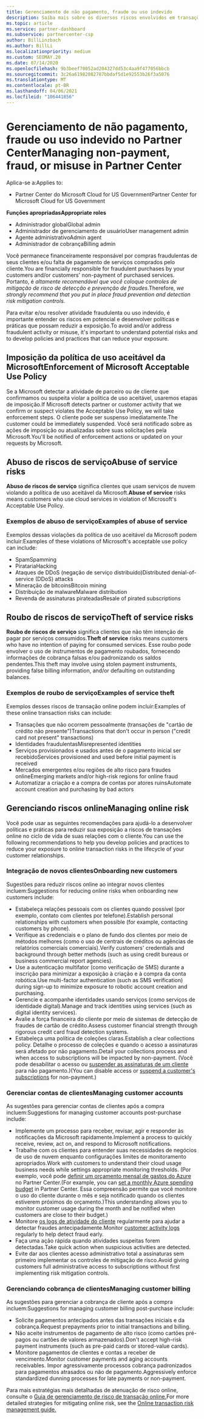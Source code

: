 ```yaml
---
title: Gerenciamento de não pagamento, fraude ou uso indevido
description: Saiba mais sobre os diversos riscos envolvidos em transações online e as práticas recomendadas para gerenciar e atenuar esses riscos no Partner Center.
ms.topic: article
ms.service: partner-dashboard
ms.subservice: partnercenter-csp
author: BillLinzbach
ms.author: BillLi
ms.localizationpriority: medium
ms.custom: SEOMAY.20
ms.date: 07/14/2020
ms.openlocfilehash: 9b3beef70052ad204327dd53c4aa9f477056bbcb
ms.sourcegitcommit: 3c26a61982082787bbdaf5d1e92553b26f3a5076
ms.translationtype: MT
ms.contentlocale: pt-BR
ms.lasthandoff: 04/06/2021
ms.locfileid: "106441856"
---
```

# <a name="managing-non-payment-fraud-or-misuse-in-partner-center"></a><span data-ttu-id="25629-103">Gerenciamento de não pagamento, fraude ou uso indevido no Partner Center</span><span class="sxs-lookup"><span data-stu-id="25629-103">Managing non-payment, fraud, or misuse in Partner Center</span></span>

<span data-ttu-id="25629-104">Aplica-se a:</span><span class="sxs-lookup"><span data-stu-id="25629-104">Applies to:</span></span>

- <span data-ttu-id="25629-105">Partner Center do Microsoft Cloud for US Government</span><span class="sxs-lookup"><span data-stu-id="25629-105">Partner Center for Microsoft Cloud for US Government</span></span>

<span data-ttu-id="25629-106">**Funções apropriadas**</span><span class="sxs-lookup"><span data-stu-id="25629-106">**Appropriate roles**</span></span>

- <span data-ttu-id="25629-107">Administrador global</span><span class="sxs-lookup"><span data-stu-id="25629-107">Global admin</span></span>
- <span data-ttu-id="25629-108">Administrador de gerenciamento de usuário</span><span class="sxs-lookup"><span data-stu-id="25629-108">User management admin</span></span>
- <span data-ttu-id="25629-109">Agente administrativo</span><span class="sxs-lookup"><span data-stu-id="25629-109">Admin agent</span></span>
- <span data-ttu-id="25629-110">Administrador de cobrança</span><span class="sxs-lookup"><span data-stu-id="25629-110">Billing admin</span></span>

<span data-ttu-id="25629-111">Você permanece financeiramente responsável por compras fraudulentas de seus clientes e/ou falta de pagamento de serviços comprados pelo cliente.</span><span class="sxs-lookup"><span data-stu-id="25629-111">You are financially responsible for fraudulent purchases by your customers and/or customers' non-payment of purchased services.</span></span> <span data-ttu-id="25629-112">Portanto, é *altamente recomendável que você coloque controles de mitigação de risco de detecção e prevenção de fraudes*.</span><span class="sxs-lookup"><span data-stu-id="25629-112">Therefore, *we strongly recommend that you put in place fraud prevention and detection risk mitigation controls*.</span></span>

<span data-ttu-id="25629-113">Para evitar e/ou resolver atividade fraudulenta ou uso indevido, é importante entender os riscos em potencial e desenvolver políticas e práticas que possam reduzir a exposição.</span><span class="sxs-lookup"><span data-stu-id="25629-113">To avoid and/or address fraudulent activity or misuse, it's important to understand potential risks and to develop policies and practices that can reduce your exposure.</span></span>

## <a name="enforcement-of-microsoft-acceptable-use-policy"></a><span data-ttu-id="25629-114">Imposição da política de uso aceitável da Microsoft</span><span class="sxs-lookup"><span data-stu-id="25629-114">Enforcement of Microsoft Acceptable Use Policy</span></span>

<span data-ttu-id="25629-115">Se a Microsoft detectar a atividade de parceiro ou de cliente que confirmamos ou suspeita violar a política de uso aceitável, usaremos etapas de imposição.</span><span class="sxs-lookup"><span data-stu-id="25629-115">If Microsoft detects partner or customer activity that we confirm or suspect violates the Acceptable Use Policy, we will take enforcement steps.</span></span> <span data-ttu-id="25629-116">O cliente pode ser suspenso imediatamente.</span><span class="sxs-lookup"><span data-stu-id="25629-116">The customer could be immediately suspended.</span></span> <span data-ttu-id="25629-117">Você será notificado sobre as ações de imposição ou atualizadas sobre suas solicitações pela Microsoft.</span><span class="sxs-lookup"><span data-stu-id="25629-117">You'll be notified of enforcement actions or updated on your requests by Microsoft.</span></span>

## <a name="abuse-of-service-risks"></a><span data-ttu-id="25629-118">Abuso de riscos de serviço</span><span class="sxs-lookup"><span data-stu-id="25629-118">Abuse of service risks</span></span>

<span data-ttu-id="25629-119">**Abuso de riscos de serviço** significa clientes que usam serviços de nuvem violando a política de uso aceitável da Microsoft.</span><span class="sxs-lookup"><span data-stu-id="25629-119">**Abuse of service** risks means customers who use cloud services in violation of Microsoft's Acceptable Use Policy.</span></span>

### <a name="examples-of-abuse-of-service"></a><span data-ttu-id="25629-120">Exemplos de abuso de serviço</span><span class="sxs-lookup"><span data-stu-id="25629-120">Examples of abuse of service</span></span>

<span data-ttu-id="25629-121">Exemplos dessas violações da política de uso aceitável da Microsoft podem incluir:</span><span class="sxs-lookup"><span data-stu-id="25629-121">Examples of these violations of Microsoft's acceptable use policy can include:</span></span>

- <span data-ttu-id="25629-122">Spam</span><span class="sxs-lookup"><span data-stu-id="25629-122">Spamming</span></span>
- <span data-ttu-id="25629-123">Pirataria</span><span class="sxs-lookup"><span data-stu-id="25629-123">Hacking</span></span>
- <span data-ttu-id="25629-124">Ataques de DDoS (negação de serviço distribuído)</span><span class="sxs-lookup"><span data-stu-id="25629-124">Distributed denial-of-service (DDoS) attacks</span></span>
- <span data-ttu-id="25629-125">Mineração de bitcoins</span><span class="sxs-lookup"><span data-stu-id="25629-125">Bitcoin mining</span></span>
- <span data-ttu-id="25629-126">Distribuição de malware</span><span class="sxs-lookup"><span data-stu-id="25629-126">Malware distribution</span></span>
- <span data-ttu-id="25629-127">Revenda de assinaturas pirateadas</span><span class="sxs-lookup"><span data-stu-id="25629-127">Resale of pirated subscriptions</span></span>

## <a name="theft-of-service-risks"></a><span data-ttu-id="25629-128">Roubo de riscos de serviço</span><span class="sxs-lookup"><span data-stu-id="25629-128">Theft of service risks</span></span>

<span data-ttu-id="25629-129">**Roubo de riscos de serviço** significa clientes que não têm intenção de pagar por serviços consumidos.</span><span class="sxs-lookup"><span data-stu-id="25629-129">**Theft of service** risks means customers who have no intention of paying for consumed services.</span></span> <span data-ttu-id="25629-130">Esse roubo pode envolver o uso de instrumentos de pagamento roubados, fornecendo informações de cobrança falsas e/ou padronizando os saldos pendentes.</span><span class="sxs-lookup"><span data-stu-id="25629-130">This theft may involve using stolen payment instruments, providing false billing information, and/or defaulting on outstanding balances.</span></span>

### <a name="examples-of-service-theft"></a><span data-ttu-id="25629-131">Exemplos de roubo de serviço</span><span class="sxs-lookup"><span data-stu-id="25629-131">Examples of service theft</span></span>

<span data-ttu-id="25629-132">Exemplos desses riscos de transação online podem incluir:</span><span class="sxs-lookup"><span data-stu-id="25629-132">Examples of these online transaction risks can include:</span></span>

- <span data-ttu-id="25629-133">Transações que não ocorrem pessoalmente (transações de "cartão de crédito não presente")</span><span class="sxs-lookup"><span data-stu-id="25629-133">Transactions that don't occur in person ("credit card not present" transactions)</span></span>
- <span data-ttu-id="25629-134">Identidades fraudulentas</span><span class="sxs-lookup"><span data-stu-id="25629-134">Misrepresented identities</span></span>
- <span data-ttu-id="25629-135">Serviços provisionados e usados antes de o pagamento inicial ser recebido</span><span class="sxs-lookup"><span data-stu-id="25629-135">Services provisioned and used before initial payment is received</span></span>
- <span data-ttu-id="25629-136">Mercados emergentes e/ou regiões de alto risco para fraudes online</span><span class="sxs-lookup"><span data-stu-id="25629-136">Emerging markets and/or high-risk regions for online fraud</span></span>
- <span data-ttu-id="25629-137">Automatizar a criação e a compra de contas por atores ruins</span><span class="sxs-lookup"><span data-stu-id="25629-137">Automate account creation and purchasing by bad actors</span></span>

## <a name="managing-online-risk"></a><span data-ttu-id="25629-138">Gerenciando riscos online</span><span class="sxs-lookup"><span data-stu-id="25629-138">Managing online risk</span></span>

<span data-ttu-id="25629-139">Você pode usar as seguintes recomendações para ajudá-lo a desenvolver políticas e práticas para reduzir sua exposição a riscos de transações online no ciclo de vida de suas relações com o cliente.</span><span class="sxs-lookup"><span data-stu-id="25629-139">You can use the following recommendations to help you develop policies and practices to reduce your exposure to online transaction risks in the lifecycle of your customer relationships.</span></span>

### <a name="onboarding-new-customers"></a><span data-ttu-id="25629-140">Integração de novos clientes</span><span class="sxs-lookup"><span data-stu-id="25629-140">Onboarding new customers</span></span>

<span data-ttu-id="25629-141">Sugestões para reduzir riscos online ao integrar novos clientes incluem:</span><span class="sxs-lookup"><span data-stu-id="25629-141">Suggestions for reducing online risks when onboarding new customers include:</span></span>

- <span data-ttu-id="25629-142">Estabeleça relações pessoais com os clientes quando possível (por exemplo, contato com clientes por telefone).</span><span class="sxs-lookup"><span data-stu-id="25629-142">Establish personal relationships with customers when possible (for example, contacting customers by phone).</span></span>
- <span data-ttu-id="25629-143">Verifique as credenciais e o plano de fundo dos clientes por meio de métodos melhores (como o uso de centrais de créditos ou agências de relatórios comerciais comerciais).</span><span class="sxs-lookup"><span data-stu-id="25629-143">Verify customers' credentials and background through better methods (such as using credit bureaus or business commercial report agencies).</span></span>
- <span data-ttu-id="25629-144">Use a autenticação multifator (como verificação de SMS) durante a inscrição para minimizar a exposição à criação e à compra da conta robótica.</span><span class="sxs-lookup"><span data-stu-id="25629-144">Use multi-factor authentication (such as SMS verification) during sign-up to minimize exposure to robotic account creation and purchasing.</span></span>
- <span data-ttu-id="25629-145">Gerencie e acompanhe identidades usando serviços (como serviços de identidade digital).</span><span class="sxs-lookup"><span data-stu-id="25629-145">Manage and track identities using services (such as digital identity services).</span></span>
- <span data-ttu-id="25629-146">Avalie a força financeira do cliente por meio de sistemas de detecção de fraudes de cartão de crédito.</span><span class="sxs-lookup"><span data-stu-id="25629-146">Assess customer financial strength through rigorous credit card fraud detection systems.</span></span>
- <span data-ttu-id="25629-147">Estabeleça uma política de coleções claras.</span><span class="sxs-lookup"><span data-stu-id="25629-147">Establish a clear collections policy.</span></span> <span data-ttu-id="25629-148">Detalhe o processo de coleções e quando o acesso a assinaturas será afetado por não pagamento.</span><span class="sxs-lookup"><span data-stu-id="25629-148">Detail your collections process and when access to subscriptions will be impacted by non-payment.</span></span> <span data-ttu-id="25629-149">(Você pode desabilitar o acesso ou [suspender as assinaturas de um cliente](create-a-new-subscription.md#suspend-a-subscription) para não pagamento.)</span><span class="sxs-lookup"><span data-stu-id="25629-149">(You can disable access or [suspend a customer's subscriptions](create-a-new-subscription.md#suspend-a-subscription) for non-payment.)</span></span>

### <a name="managing-customer-accounts"></a><span data-ttu-id="25629-150">Gerenciar contas de clientes</span><span class="sxs-lookup"><span data-stu-id="25629-150">Managing customer accounts</span></span>

<span data-ttu-id="25629-151">As sugestões para gerenciar contas de clientes após a compra incluem:</span><span class="sxs-lookup"><span data-stu-id="25629-151">Suggestions for managing customer accounts post-purchase include:</span></span>

- <span data-ttu-id="25629-152">Implemente um processo para receber, revisar, agir e responder às notificações da Microsoft rapidamente.</span><span class="sxs-lookup"><span data-stu-id="25629-152">Implement a process to quickly receive, review, act on, and respond to Microsoft notifications.</span></span>
- <span data-ttu-id="25629-153">Trabalhe com os clientes para entender suas necessidades de negócios de uso de nuvem enquanto configurações limites de monitoramento apropriados.</span><span class="sxs-lookup"><span data-stu-id="25629-153">Work with customers to understand their cloud usage business needs while settings appropriate monitoring thresholds.</span></span> <span data-ttu-id="25629-154">(Por exemplo, você pode [definir um orçamento mensal de gastos do Azure](set-an-azure-spending-budget-for-your-customers.md) no Partner Center.</span><span class="sxs-lookup"><span data-stu-id="25629-154">(For example, you can [set a monthly Azure spending budget](set-an-azure-spending-budget-for-your-customers.md) in Partner Center.</span></span> <span data-ttu-id="25629-155">Essa compreensão permite que você monitore o uso do cliente durante o mês e seja notificado quando os clientes estiverem próximos do orçamento.)</span><span class="sxs-lookup"><span data-stu-id="25629-155">This understanding allows you to monitor customer usage during the month and be notified when customers are close to their budget.)</span></span>
- <span data-ttu-id="25629-156">Monitore [os logs de atividade do cliente](activity-logs.md) regularmente para ajudar a detectar fraudes antecipadamente.</span><span class="sxs-lookup"><span data-stu-id="25629-156">Monitor [customer activity logs](activity-logs.md) regularly to help detect fraud early.</span></span>
- <span data-ttu-id="25629-157">Faça uma ação rápida quando atividades suspeitas forem detectadas.</span><span class="sxs-lookup"><span data-stu-id="25629-157">Take quick action when suspicious activities are detected.</span></span>
- <span data-ttu-id="25629-158">Evite dar aos clientes acesso administrativo total a assinaturas sem primeiro implementar os controles de mitigação de risco.</span><span class="sxs-lookup"><span data-stu-id="25629-158">Avoid giving customers full administrative access to subscriptions without first implementing risk mitigation controls.</span></span>

### <a name="managing-customer-billing"></a><span data-ttu-id="25629-159">Gerenciando cobrança de clientes</span><span class="sxs-lookup"><span data-stu-id="25629-159">Managing customer billing</span></span>

<span data-ttu-id="25629-160">As sugestões para gerenciar a cobrança de cliente após a compra incluem:</span><span class="sxs-lookup"><span data-stu-id="25629-160">Suggestions for managing customer billing post-purchase include:</span></span>

- <span data-ttu-id="25629-161">Solicite pagamentos antecipados antes das transações iniciais e da cobrança.</span><span class="sxs-lookup"><span data-stu-id="25629-161">Request prepayments prior to initial transactions and billing.</span></span>
- <span data-ttu-id="25629-162">Não aceite instrumentos de pagamento de alto risco (como cartões pré-pagos ou cartões de valores armazenados).</span><span class="sxs-lookup"><span data-stu-id="25629-162">Don't accept high-risk payment instruments (such as pre-paid cards or stored-value cards).</span></span>
- <span data-ttu-id="25629-163">Monitore pagamentos de clientes e contas a receber de vencimento.</span><span class="sxs-lookup"><span data-stu-id="25629-163">Monitor customer payments and aging accounts receivables.</span></span> <span data-ttu-id="25629-164">Impor agressivamente processos cobrança padronizados para pagamentos atrasados ou não de pagamento.</span><span class="sxs-lookup"><span data-stu-id="25629-164">Aggressively enforce standardized dunning processes for late payments or non-payment.</span></span>

<span data-ttu-id="25629-165">Para mais estratégias mais detalhadas de atenuação de risco online, consulte o [Guia de gerenciamento de risco de transação online.](https://query.prod.cms.rt.microsoft.com/cms/api/am/binary/RE4Bhtt)</span><span class="sxs-lookup"><span data-stu-id="25629-165">For more detailed strategies for mitigating online risk, see the [Online transaction risk management guide.](https://query.prod.cms.rt.microsoft.com/cms/api/am/binary/RE4Bhtt)</span></span>
